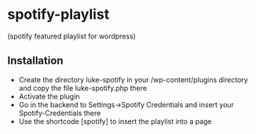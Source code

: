 # spotify-playlist
(spotify featured playlist for wordpress)
## Installation
* Create the directory luke-spotify in your /wp-content/plugins directory and copy the file luke-spotify.php there
* Activate the plugin
* Go in the backend to Settings->Spotify Credentials and insert your Spotify-Credentials there
* Use the shortcode [spotify] to insert the playlist into a page
